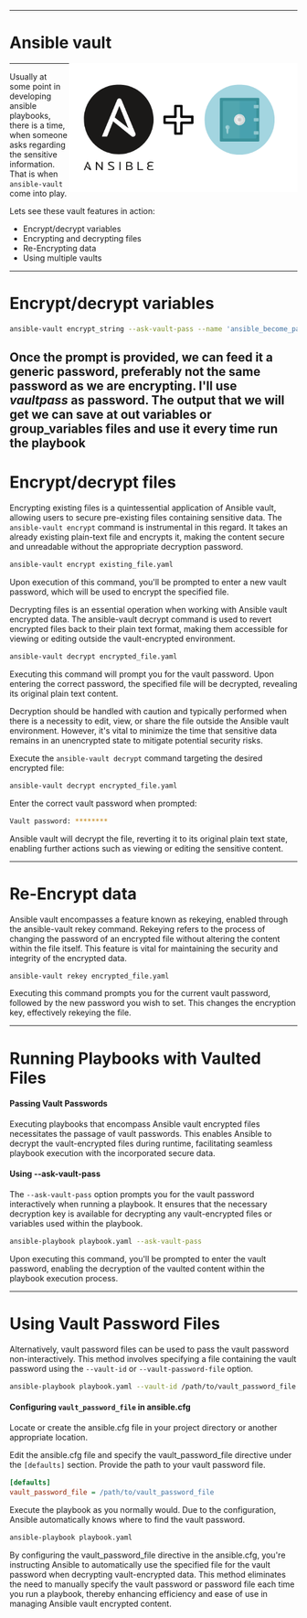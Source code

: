 
---

# Ansible vault

<img src="../99_misc/.img/vault.png" alt="import include" style="float:right;width:400px;">

---

Usually at some point in developing ansible playbooks, there is a time, when someone asks regarding the sensitive information. That is when `ansible-vault` come into play. 

Lets see these vault features in action:

- Encrypt/decrypt variables
- Encrypting and decrypting files
- Re-Encrypting data
- Using multiple vaults

---

# Encrypt/decrypt variables

```sh
ansible-vault encrypt_string --ask-vault-pass --name 'ansible_become_pass' 'docker'
```
Once the prompt is provided, we can feed it a generic password, preferably not the same password as we are encrypting. I'll use  _vaultpass_ as password.
The output that we will get we can save at out variables or group_variables files and use it every time run the playbook
---

# Encrypt/decrypt files

Encrypting existing files is a quintessential application of Ansible vault, allowing users to secure pre-existing files containing sensitive data. The `ansible-vault encrypt` command is instrumental in this regard. It takes an already existing plain-text file and encrypts it, making the content secure and unreadable without the appropriate decryption password.

```sh
ansible-vault encrypt existing_file.yaml
```
Upon execution of this command, you'll be prompted to enter a new vault password, which will be used to encrypt the specified file.

Decrypting files is an essential operation when working with Ansible vault encrypted data. The ansible-vault decrypt command is used to revert encrypted files back to their plain text format, making them accessible for viewing or editing outside the vault-encrypted environment.
```sh
ansible-vault decrypt encrypted_file.yaml
```
Executing this command will prompt you for the vault password. Upon entering the correct password, the specified file will be decrypted, revealing its original plain text content.

Decryption should be handled with caution and typically performed when there is a necessity to edit, view, or share the file outside the Ansible vault environment. However, it's vital to minimize the time that sensitive data remains in an unencrypted state to mitigate potential security risks.

Execute the `ansible-vault decrypt` command targeting the desired encrypted file:

```sh
ansible-vault decrypt encrypted_file.yaml
```
Enter the correct vault password when prompted:

```sh
Vault password: ********
```
Ansible vault will decrypt the file, reverting it to its original plain text state, enabling further actions such as viewing or editing the sensitive content.

 
---

# Re-Encrypt data

Ansible vault encompasses a feature known as rekeying, enabled through the ansible-vault rekey command. Rekeying refers to the process of changing the password of an encrypted file without altering the content within the file itself. This feature is vital for maintaining the security and integrity of the encrypted data.

```sh
ansible-vault rekey encrypted_file.yaml
```
Executing this command prompts you for the current vault password, followed by the new password you wish to set. This changes the encryption key, effectively rekeying the file.

---

# Running Playbooks with Vaulted Files

#### Passing Vault Passwords

Executing playbooks that encompass Ansible vault encrypted files necessitates the passage of vault passwords. This enables Ansible to decrypt the vault-encrypted files during runtime, facilitating seamless playbook execution with the incorporated secure data.

#### Using --ask-vault-pass

The `--ask-vault-pass` option prompts you for the vault password interactively when running a playbook. It ensures that the necessary decryption key is available for decrypting any vault-encrypted files or variables used within the playbook.

```sh
ansible-playbook playbook.yaml --ask-vault-pass
```
Upon executing this command, you'll be prompted to enter the vault password, enabling the decryption of the vaulted content within the playbook execution process.

---

# Using Vault Password Files

Alternatively, vault password files can be used to pass the vault password non-interactively. This method involves specifying a file containing the vault password using the `--vault-id` or `--vault-password-file` option.

```sh
ansible-playbook playbook.yaml --vault-id /path/to/vault_password_file
```
#### Configuring `vault_password_file` in ansible.cfg

Locate or create the ansible.cfg file in your project directory or another appropriate location.

Edit the ansible.cfg file and specify the vault_password_file directive under the `[defaults]` section. Provide the path to your vault password file.

```ini
[defaults]
vault_password_file = /path/to/vault_password_file
```
Execute the playbook as you normally would. Due to the configuration, Ansible automatically knows where to find the vault password.
```sh
ansible-playbook playbook.yaml
```
By configuring the vault_password_file directive in the ansible.cfg, you're instructing Ansible to automatically use the specified file for the vault password when decrypting vault-encrypted data. This method eliminates the need to manually specify the vault password or password file each time you run a playbook, thereby enhancing efficiency and ease of use in managing Ansible vault encrypted content.

